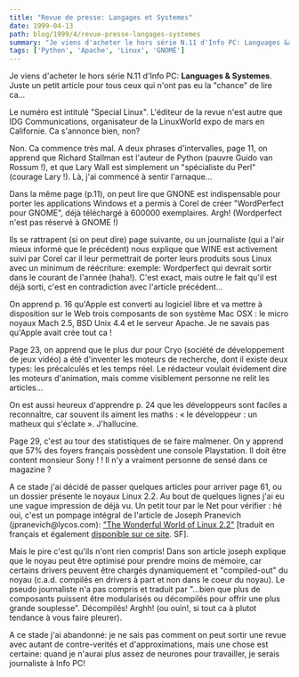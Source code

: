 ```yaml
---
title: "Revue de presse: Langages et Systemes"
date: 1999-04-13
path: blog/1999/4/revue-presse-langages-systemes
summary: "Je viens d'acheter le hors série N.11 d'Info PC: Languages &amp; Systemes."
tags: ['Python', 'Apache', 'Linux', 'GNOME']
---
```


<P>Je viens d'acheter le hors série N.11 d'Info PC: <B>Languages &amp;
Systemes</B>.  Juste un petit article pour tous ceux qui n'ont pas eu la
"chance" de lire ca...</P>

<P>Le numéro est intitulé "Special Linux". L'éditeur de la revue n'est
autre que IDG Communications, organisateur de la LinuxWorld expo de mars
en Californie.  Ca s'annonce bien, non?</P>

<P>Non.  Ca commence très mal. A deux phrases d'intervalles, page 11, on
apprend que Richard Stallman est l'auteur de Python  (pauvre
Guido van Rossum !), et que Lary Wall est simplement un "spécialiste du
Perl" (courage Lary !).  Là, j'ai commencé à sentir l'arnaque...</P>

<P>Dans la même page (p.11), on peut lire que GNONE est indispensable
pour porter les applications Windows et a permis à Corel de créer
"WordPerfect pour GNOME", déjà téléchargé à 600000 exemplaires. Argh!
(Wordperfect n'est pas réservé à GNOME !)</P>

<P>Ils se rattrapent (si on peut dire) page suivante, ou un journaliste
(qui a l'air mieux informé que le précédent) nous explique que WINE
est activement suivi par Corel car il leur permettrait de porter leurs
produits sous Linux avec un minimum de réécriture: exemple: Wordperfect
qui devrait sortir dans le courant de l'année (haha!). C'est exact,
mais outre le fait qu'il est déjà sorti, c'est en contradiction avec
l'article précédent...</P>

<P>On apprend p. 16 qu'Apple est converti au logiciel libre et va mettre
à disposition sur le Web trois composants de son système Mac OSX : le
micro noyaux Mach 2.5, BSD Unix 4.4 et le serveur Apache. Je ne savais
pas qu'Apple avait crée tout ca !</P>

<P>Page 23, on apprend que le plus dur pour Cryo (société de développement
de jeux vidéo) a été d'inventer les moteurs de recherche, dont il existe
deux types: les précalculés et les temps réel. Le rédacteur voulait
évidement dire les moteurs d'animation, mais comme visiblement personne
ne relit les articles...</P>

<P>On est aussi heureux d'apprendre p. 24 que les développeurs sont faciles
a reconnaître, car souvent ils aiment les maths : « le développeur :
un matheux qui s'éclate ». J'hallucine.</P>

<P>Page 29, c'est au tour des statistiques de se faire malmener. On y apprend
que 57% des foyers français possèdent une console Playstation. Il doit
être content monsieur Sony ! ! Il n'y a vraiment personne de sensé dans
ce magazine ?</P>

<P>A ce stade j'ai décidé de passer quelques articles pour arriver page 61,
ou un dossier présente le noyaux Linux 2.2. Au bout
de quelques lignes j'ai eu une vague impression de déjà vu. Un petit
tour par le Net pour vérifier : hé oui, c'est un pompage intégral de
l'article de Joseph Pranevich (jpranevich@lycos.com):
<A HREF="http://www.linuxhq.com/wonderful22.html">"The Wonderful
World of Linux 2.2"</A>
[traduit en français et également <A HREF="http://www.linux-center.org/articles/9902/wwol2.2.txt">disponible sur ce site</A>. SF].</P>

<P>Mais le pire c'est qu'ils n'ont rien compris! Dans son article joseph
explique que le noyau peut être optimisé pour prendre moins de mémoire,
car certains drivers peuvent être chargés dynamiquement et "compiled-out"
du noyau (c.a.d. compilés en drivers à part et non dans le coeur du
noyau).  Le pseudo journaliste n'a pas compris et traduit par "...bien
que plus de composants puissent être modularisés ou décompilés pour offrir
une plus grande souplesse". Décompilés! Arghh! (ou ouin!, si tout ca à
plutot tendance à vous faire pleurer).</P>

<P>A ce stade j'ai abandonné: je ne sais pas comment on peut sortir une
revue avec autant de contre-verités et d'approximations, mais une chose
est certaine: quand je n'aurai plus assez de neurones pour travailler,
je serais journaliste à Info PC!</P>


